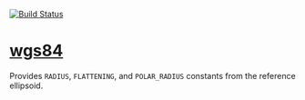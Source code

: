 [![Build Status](https://travis-ci.org/mapbox/wgs84.png)](https://travis-ci.org/mapbox/wgs84)

# [wgs84](http://en.wikipedia.org/wiki/World_Geodetic_System)

Provides `RADIUS`, `FLATTENING`, and `POLAR_RADIUS` constants from
the reference ellipsoid.
